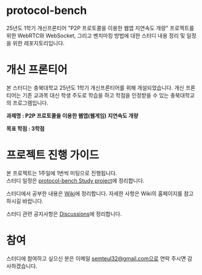 # protocol-bench
25년도 1학기 개신프론티어 "P2P 프로토콜을 이용한 웹앱 지연속도 개량" 프로젝트를 위한 WebRTC와 WebSocket, 그리고 벤치마킹 방법에 대한 스터디 내용 정리 및 일정을 위한 레포지토리입니다.

# 개신 프론티어
본 스터디는 충북대학교 25년도 1학기 개신프론티어를 위해 개설되었습니다. 개신 프론티어는 기존 교과목 대신 학생 주도로 학습을 하고 학점을 인정받을 수 있는 충북대학교의 프로그램입니다. 

**과제명 : P2P 프로토콜을 이용한 웹앱(웹게임) 지연속도 개량**

**목표 학점 : 3학점**

# 프로젝트 진행 가이드
본 프로젝트는 1주일에 1번씩 미팅으로 진행됩니다. 
<br/>
스터디 일정은 [protocol-bench Study project](https://github.com/users/semteul/projects/3)에 정리합니다.

스터디에서 공부한 내용은 [Wiki](https://github.com/semteul/protocol-bench/wiki)에 정리합니다. 자세한 사항은 Wiki의 홈페이지를 참고하시길 바랍니다.

스터디 관련 공지사항은 [Discussions](https://github.com/semteul/protocol-bench/discussions)에 정리합니다.

# 참여
스터디에 참여하고 싶으신 분은 이메일 semteul32@gmail.com으로 연락 주시면 감사하겠습니다.
